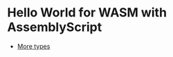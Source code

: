 # Hello World for WASM with AssemblyScript

- [More types](https://github.com/AssemblyScript/assemblyscript/wiki/Types)